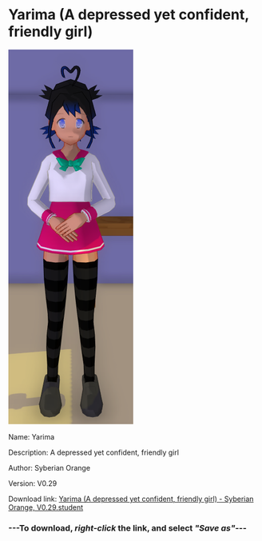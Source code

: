 # Yarima (A depressed yet confident, friendly girl)

<img src = "https://raw.githubusercontent.com/Arbiter1223/Daigaku-Gurashi-Custom-Students/master/Students/Files/Yarima%20(A%20depressed%20yet%20confident%2C%20friendly%20girl).png">

Name: Yarima

Description: A depressed yet confident, friendly girl

Author: Syberian Orange

Version: V0.29

Download link: <a href="https://raw.githubusercontent.com/Arbiter1223/Daigaku-Gurashi-Custom-Students/master/Students/Files/Yarima%20(A%20depressed%20yet%20confident%2C%20friendly%20girl)%20-%20Syberian%20Orange%2C%20V0.29.student">Yarima (A depressed yet confident, friendly girl) - Syberian Orange, V0.29.student</a>

### ---**To download, _right-click_ the link, and select _"Save as"_**---
